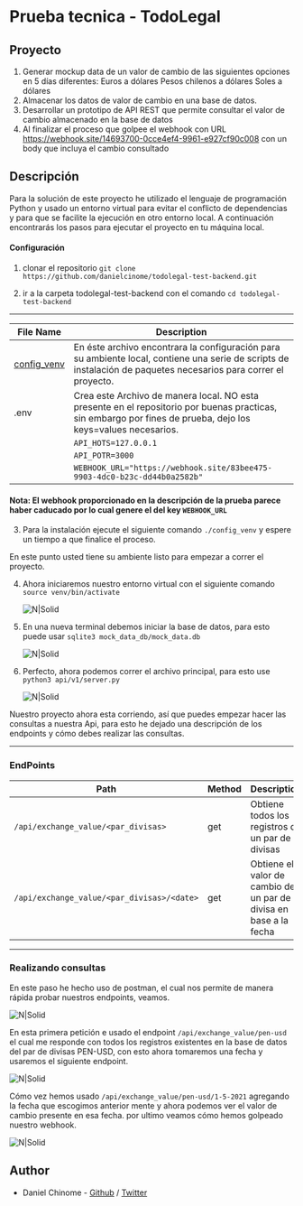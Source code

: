 # Prueba tecnica - TodoLegal

## Proyecto
1. Generar mockup data de un valor de cambio de las siguientes opciones en 5 días diferentes: 
		Euros a dólares
		Pesos chilenos a dólares
		Soles a dólares
2. Almacenar los datos de valor de cambio en una base de datos.
3. Desarrollar un prototipo de API REST que permite consultar el valor de cambio almacenado en la base de datos
4. Al finalizar el proceso que golpee el webhook con URL https://webhook.site/14693700-0cce4ef4-9961-e927cf90c008 con un body que incluya el cambio consultado


## Descripción
Para la solución de este proyecto he utilizado el lenguaje de programación Python y usado un entorno virtual para evitar el conflicto de dependencias y para que se facilite la ejecución en otro entorno local. A continuación encontrarás los pasos para ejecutar el proyecto en tu máquina local.
####  Configuración
1. clonar el repositorio `git clone https://github.com/danielcinome/todolegal-test-backend.git`

2. ir a la carpeta todolegal-test-backend con el comando `cd todolegal-test-backend`
---

File Name|Description
---|---
[config_venv	](https://github.com/danielcinome/todolegal-test-backend/blob/main/config_venv)| En éste archivo encontrara la configuración para su ambiente local, contiene una serie de scripts de instalación de paquetes necesarios para correr el proyecto.
|.env| Crea este Archivo de manera local. NO esta presente en el repositorio por buenas practicas, sin embargo por fines de prueba, dejo los keys=values necesarios.
| |`API_HOTS=127.0.0.1`
| |`API_POTR=3000`
| |`WEBHOOK_URL="https://webhook.site/83bee475-9903-4dc0-b23c-dd44b0a2582b"`

#### Nota: El webhook proporcionado en la descripción de la prueba parece haber caducado por lo cual genere el del key `WEBHOOK_URL`

3. Para la instalación ejecute el siguiente comando `./config_venv` y espere un tiempo a que finalice el proceso.

En este punto usted tiene su ambiente listo para empezar a correr el proyecto.

4. Ahora iniciaremos nuestro entorno virtual con el siguiente comando
	`source venv/bin/activate`
	
	![N|Solid](https://i.ibb.co/wr5YLWQ/venv.png)

5. En una nueva terminal debemos iniciar la base de datos, para esto puede usar
	`sqlite3 mock_data_db/mock_data.db`
	
	![N|Solid](https://i.ibb.co/pPPW450/termianlsql.png")

6. Perfecto, ahora podemos correr el archivo principal, para esto use
	`python3 api/v1/server.py`
	
	![N|Solid](https://i.ibb.co/bvTbvPR/runproject.png" )


Nuestro proyecto ahora esta corriendo, así que puedes empezar hacer las consultas a nuestra Api, para esto he dejado una descripción de los endpoints y cómo debes realizar las consultas.

---
### EndPoints
| Path | Method | Description   |
|--|--|--|
| `/api/exchange_value/<par_divisas>` | get | Obtiene todos los registros de un par de divisas  |
| `/api/exchange_value/<par_divisas>/<date>` | get | Obtiene el valor de cambio de un par de divisa en base a la fecha |
---
### Realizando consultas
En este paso he hecho uso de postman, el cual nos permite de manera rápida probar nuestros endpoints, veamos.

![N|Solid](https://i.ibb.co/GPkZX3d/postman.png )

En esta primera petición e usado el endpoint `/api/exchange_value/pen-usd` el cual me responde con todos los registros existentes en la base de datos del par de divisas PEN-USD, con esto ahora tomaremos una fecha y usaremos el siguiente endpoint.

![N|Solid](https://i.ibb.co/HpgCVD0/postman2.png)

Cómo vez hemos usado `/api/exchange_value/pen-usd/1-5-2021` agregando la fecha que escogimos anterior mente y ahora podemos ver el valor de cambio presente en esa fecha. por ultimo veamos cómo hemos golpeado nuestro webhook.

![N|Solid](https://i.ibb.co/6WfqsDV/webhopok.png)


## Author

- Daniel Chinome - [Github](https://github.com/danielcinome) / [Twitter](https://twitter.com/DanielChinome)
